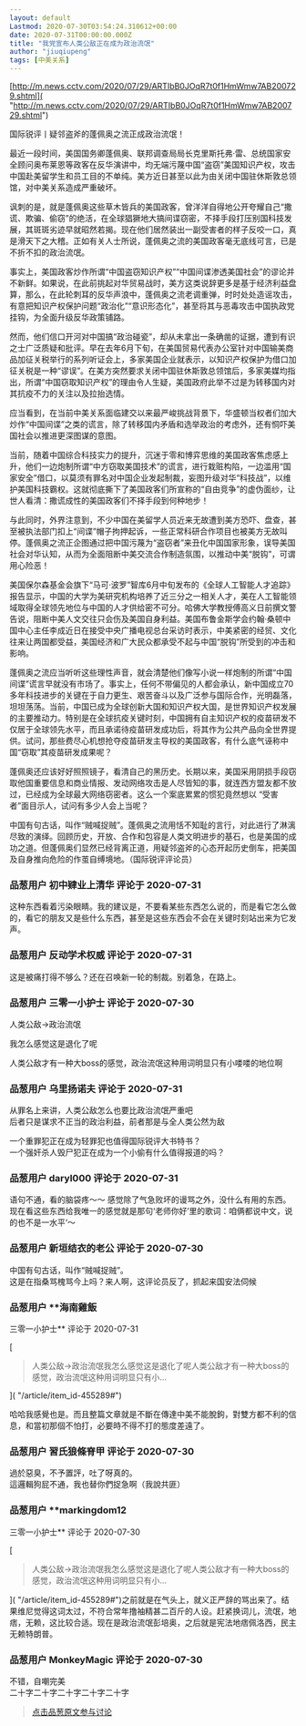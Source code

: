 ```yaml
---
layout: default
Lastmod: 2020-07-30T03:54:24.310612+00:00
date: 2020-07-31T00:00:00.000Z
title: "我党宣布人类公敌正在成为政治流氓"
author: "jiuqiupeng"
tags: [中美关系]
---
```


[http://m.news.cctv.com/2020/07/29/ARTIbB0JOqR7t0f1HmWmw7AB200729.shtml]( "http://m.news.cctv.com/2020/07/29/ARTIbB0JOqR7t0f1HmWmw7AB200729.shtml")  
  
国际锐评丨疑邻盗斧的蓬佩奥之流正成政治流氓！  
  
  
最近一段时间，美国国务卿蓬佩奥、联邦调查局局长克里斯托弗·雷、总统国家安全顾问奥布莱恩等政客在反华演讲中，均无端污蔑中国“盗窃”美国知识产权，攻击中国赴美留学生和员工目的不单纯。美方近日甚至以此为由关闭中国驻休斯敦总领馆，对中美关系造成严重破坏。  
  
讽刺的是，就是蓬佩奥这些草木皆兵的美国政客，曾洋洋自得地公开夸耀自己“撒谎、欺骗、偷窃”的绝活，在全球猖獗地大搞间谍窃密，不择手段打压别国科技发展，其斑斑劣迹早就昭然若揭。现在他们居然装出一副受害者的样子反咬一口，真是滑天下之大稽。正如有关人士所说，蓬佩奥之流的美国政客毫无底线可言，已是不折不扣的政治流氓。  
  
事实上，美国政客炒作所谓“中国盗窃知识产权”“中国间谍渗透美国社会”的谬论并不新鲜。如果说，在此前挑起对华贸易战时，美方这类说辞更多是基于经济利益盘算，那么，在此轮刺耳的反华声浪中，蓬佩奥之流老调重弹，时时处处造谣攻击，有意把知识产权保护问题“政治化”“意识形态化”，甚至将其与恶毒攻击中国执政党挂钩，为全面升级反华政策铺路。  
  
然而，他们信口开河对中国搞“政治碰瓷”，却从未拿出一条确凿的证据，遭到有识之士广泛质疑和批评。早在去年6月下旬，在美国贸易代表办公室针对中国输美商品加征关税举行的系列听证会上，多家美国企业就表示，以知识产权保护为借口加征关税是一种“谬误”。在美方突然要求关闭中国驻休斯敦总领馆后，多家美媒均指出，所谓“中国窃取知识产权”的理由令人生疑，美国政府此举不过是为转移国内对其抗疫不力的关注以及拉抬选情。  
  
应当看到，在当前中美关系面临建交以来最严峻挑战背景下，华盛顿当权者们加大炒作“中国间谍”之类的谎言，除了转移国内矛盾和选举政治的考虑外，还有恫吓美国社会以推进更深图谋的意图。  
  
当前，随着中国综合科技实力的提升，沉迷于零和博弈思维的美国政客焦虑感上升，他们一边炮制所谓“中方窃取美国技术”的谎言，进行栽赃构陷，一边滥用“国家安全”借口，以莫须有罪名对中国企业发起制裁，妄图升级对华“科技战”，以维护美国科技霸权。这就彻底撕下了美国政客们所宣称的“自由竞争”的虚伪面纱，让世人看清：撒谎成性的美国政客们不择手段到何种地步！  
  
与此同时，外界注意到，不少中国在美留学人员近来无故遭到美方恐吓、盘查，甚至被执法部门扣上“间谍”帽子拘押起诉，一些正常科研合作项目也被美方无故叫停。蓬佩奥之流正企图通过把中国污蔑为“盗窃者”来丑化中国国家形象，误导美国社会对华认知，从而为全面阻断中美交流合作制造氛围，以推动中美“脱钩”，可谓用心险恶！  
  
美国保尔森基金会旗下“马可·波罗”智库6月中旬发布的《全球人工智能人才追踪》报告显示，中国的大学为美研究机构培养了近三分之一相关人才，美在人工智能领域取得全球领先地位与中国的人才供给密不可分。哈佛大学教授傅高义日前撰文警告说，阻断中美人文交往只会伤及美国自身利益。美国布鲁金斯学会约翰·桑顿中国中心主任李成近日在接受中央广播电视总台采访时表示，中美紧密的经贸、文化往来让两国都受益，美国经济和广大民众都承受不起与中国“脱钩”所受到的冲击和影响。  
  
蓬佩奥之流应当听听这些理性声音，就会清楚他们像写小说一样炮制的所谓“中国间谍”谎言早就没有市场了。事实上，任何不带偏见的人都会承认，新中国成立70多年科技进步的关键在于自力更生、艰苦奋斗以及广泛参与国际合作，光明磊落，坦坦荡荡。当前，中国已成为全球创新大国和知识产权大国，是世界知识产权发展的主要推动力。特别是在全球抗疫关键时刻，中国拥有自主知识产权的疫苗研发不仅居于全球领先水平，而且承诺待疫苗研发成功后，将其作为公共产品向全世界提供。试问，那些费尽心机想抢夺疫苗研发主导权的美国政客，有什么底气诬称中国“窃取”其疫苗研发成果呢？  
  
蓬佩奥还应该好好照照镜子，看清自己的黑历史。长期以来，美国采用阴损手段窃取他国重要信息和商业情报、发动网络攻击是人尽皆知的事，就连西方盟友都不放过，已经成为全球最大网络窃密者。这么一个案底累累的惯犯竟然想以 “受害者”面目示人，试问有多少人会上当呢？  
  
中国有句古话，叫作“贼喊捉贼”。蓬佩奥之流用恬不知耻的言行，对此进行了淋漓尽致的演绎。回顾历史，开放、合作和包容是人类文明进步的基石，也是美国的成功之道。但蓬佩奥们显然已经背离正道，用疑邻盗斧的心态开起历史倒车，把美国及自身推向危险的作茧自缚境地。（国际锐评评论员）

            
### 品葱用户 **初中肄业上清华** 评论于 2020-07-31
        
这种东西看着污染眼睛。我的建议是，不要看某些东西怎么说的，而是看它怎么做的，看它的朋友又是些什么东西，甚至是这些东西会不会在关键时刻站出来为它发声。
        


            
### 品葱用户 **反动学术权威** 评论于 2020-07-31
        
这是被痛打得不够么？还在召唤新一轮的制裁。别着急，在路上。
        


            
### 品葱用户 **三零一小护士** 评论于 2020-07-30
        
人类公敌→政治流氓  
  
我怎么感觉这是退化了呢  
  
人类公敌才有一种大boss的感觉，政治流氓这种用词明显只有小喽喽的地位啊
        


            
### 品葱用户 **乌里扬诺夫** 评论于 2020-07-31
        
从罪名上来讲，人类公敌怎么也要比政治流氓严重吧  
后者只是谋求不正当的政治利益，前者那是与全人类公然为敌  
  
一个重罪犯正在成为轻罪犯也值得国际锐评大书特书？  
一个强奸杀人毁尸犯正在成为一个小偷有什么值得报道的吗？
        


            
### 品葱用户 **daryl000** 评论于 2020-07-31
        
语句不通，看的脑袋疼～～ 感觉除了气急败坏的谩骂之外，没什么有用的东西。现在看这些东西给我唯一的感觉就是那句‘老师你好’里的歌词：咱俩都说中文，说的也不是一水平‘～
        


            
### 品葱用户 **新垣结衣的老公** 评论于 2020-07-30
        
中国有句古话，叫作“贼喊捉贼”。  
这是在指桑骂槐骂今上吗？来人啊，这评论员反了，抓起来国安法伺候
        


            
### 品葱用户 **海南雞飯 
三零一小护士** 评论于 2020-07-31
        
[

> 人类公敌→政治流氓我怎么感觉这是退化了呢人类公敌才有一种大boss的感觉，政治流氓这种用词明显只有小...

]( "/article/item_id-455289#")  
  
哈哈我感覺也是。而且整篇文章就是不斷在傳達中美不能脫鉤，對雙方都不利的信息，和當初那個不怕打，必要時不得不打的態度差遠了。
        


            
### 品葱用户 **習氏狼條脊甲** 评论于 2020-07-30
        
過於惡臭，不予置評，吐了呀真的。  
這邏輯狗屁不通，我也替你們捉急啊（我說共匪）
        


            
### 品葱用户 **markingdom12 
三零一小护士** 评论于 2020-07-30
        
[

> 人类公敌→政治流氓我怎么感觉这是退化了呢人类公敌才有一种大boss的感觉，政治流氓这种用词明显只有小...

]( "/article/item_id-455289#")之前就是在气头上，就义正严辞的骂出来了。结果维尼觉得这词太过，不符合常年撸袖精甚二百斤的人设。赶紧换词儿，流氓，地痞，无赖，这比较合适。现在是政治流氓彭培奥，之后就是宪法地痞佩洛西，民主无赖特朗普。
        


            
### 品葱用户 **MonkeyMagic** 评论于 2020-07-30
        
不错，自嘲完美  
二十字二十字二十字二十字二十字
        






> [点击品葱原文参与讨论](https://pincong.rocks/article/22280)

